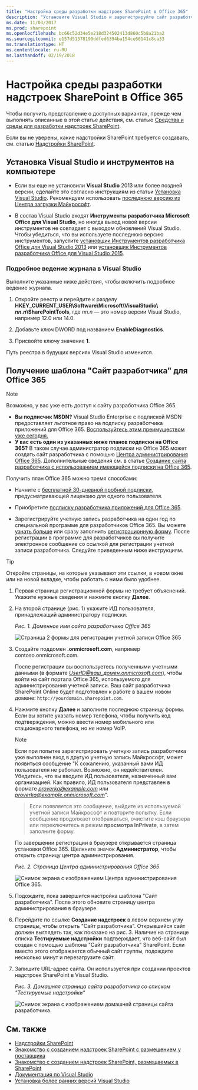 ```yaml
---
title: "Настройка среды разработки надстроек SharePoint в Office 365"
description: "Установите Visual Studio и зарегистрируйте сайт разработчика Office 365."
ms.date: 11/03/2017
ms.prod: sharepoint
ms.openlocfilehash: bc66c52d34e5e218d324502413d860c5b8a21ba2
ms.sourcegitcommit: e157d51378190ddfed6394ba154ce66141c8ca33
ms.translationtype: HT
ms.contentlocale: ru-RU
ms.lasthandoff: 02/19/2018
---
```

# <a name="set-up-a-development-environment-for-sharepoint-add-ins-on-office-365"></a>Настройка среды разработки надстроек SharePoint в Office 365

Чтобы получить представление о доступных вариантах, прежде чем выполнять описанные в этой статье действия, см. статью [Средства и среды для разработки надстроек SharePoint](tools-and-environments-for-developing-sharepoint-add-ins.md). 

Если вы не уверены, какие надстройки SharePoint требуется создавать, см. статью [Надстройки SharePoint](sharepoint-add-ins.md).
 
<a name="devenv_vs"> </a>
## <a name="install-visual-studio-and-tools-on-your-computer"></a>Установка Visual Studio и инструментов на компьютере

- Если вы еще не установили **Visual Studio** 2013 или более поздней версии, сделайте это согласно инструкциям из статьи [Установка Visual Studio](https://docs.microsoft.com/ru-RU/visualstudio/install/install-visual-studio). Рекомендуем использовать [последнюю версию из Центра загрузки Майкрософт](https://www.visualstudio.com/downloads/download-visual-studio-vs).

- В состав Visual Studio входят **Инструменты разработчика Microsoft Office для Visual Studio**, но иногда выход новой версии инструментов не совпадает с выходом обновлений Visual Studio. Чтобы убедиться, что вы используете последнюю версию инструментов, запустите [установщик Инструментов разработчика Office для Visual Studio 2013](http://aka.ms/OfficeDevToolsForVS2013) или [установщик Инструментов разработчика Office для Visual Studio 2015](http://aka.ms/OfficeDevToolsForVS2015). 

### <a name="verbose-logging-in-visual-studio"></a>Подробное ведение журнала в Visual Studio

Выполните указанные ниже действия, чтобы включить подробное ведение журнала.

1. Откройте реестр и перейдите к разделу **HKEY_CURRENT_USER\Software\Microsoft\VisualStudio\ _nn.n_\SharePointTools**, где _nn.n_ — это номер версии Visual Studio, например 12.0 или 14.0.

2. Добавьте ключ DWORD под названием **EnableDiagnostics**.

3. Присвойте ключу значение **1**.

Путь реестра в будущих версиях Visual Studio изменится.

<a name="o365_signup"> </a>
## <a name="sign-up-for-an-office-365-developer-site"></a>Получение шаблона "Сайт разработчика" для Office 365

> [!NOTE]
> Возможно, у вас уже есть доступ к сайту разработчика Office 365. 
> - **Вы подписчик MSDN?** Visual Studio Enterprise с подпиской MSDN предоставляет льготное право на подписку разработчика приложений для Office 365. [Воспользуйтесь этим преимуществом уже сегодня.](https://msdn.microsoft.com/subscriptions/manage/default.aspx) 
> - **У вас есть один из указанных ниже планов подписки на Office 365?** В таком случае администратор подписки на Office 365 может создать сайт разработчика с помощью [Центра администрирования Office 365](https://portal.microsoftonline.com/admin/default.aspx). Дополнительные сведения см. в статье [Создание сайта разработчика с использованием имеющейся подписки на Office 365](create-a-developer-site-on-an-existing-office-365-subscription.md). 
 

Получить план Office 365 можно тремя способами:

- Начните с [бесплатной 30-дневной пробной подписки](https://portal.microsoftonline.com/Signup/MainSignUp.aspx?OfferId=6881A1CB-F4EB-4db3-9F18-388898DAF510&amp;DL=DEVELOPERPACK), предусматривающей лицензию для одного пользователя.

- Приобретите [подписку разработчика приложений для Office 365](https://portal.microsoftonline.com/Signup/MainSignUp.aspx?OfferId=C69E7747-2566-4897-8CBA-B998ED3BAB88&amp;DL=DEVELOPERPACK). 

- Зарегистрируйте учетную запись разработчика на один год по специальной программе для разработчиков Office 365. Вы можете [узнать больше](http://dev.office.com/devprogram) или сразу заполнить [регистрационную форму](https://profile.microsoft.com/RegSysProfileCenter/wizardnp.aspx?wizid=14b845d0-938c-45af-b061-f798fbb4d170). После регистрации в программе для разработчиков вы получите электронное сообщение со ссылкой для регистрации учетной записи разработчика. Следуйте приведенным ниже инструкциям.

> [!TIP]
> Откройте страницы, на которые указывают эти ссылки, в новом окне или на новой вкладке, чтобы работать с ними было удобнее.

1. Первая страница регистрационной формы не требует объяснений. Укажите нужные сведения и нажмите кнопку **Далее**.
    
2. На второй странице (рис. 1) укажите ИД пользователя, принадлежащий администратору подписки.
    
   *Рис. 1. Доменное имя сайта разработчика Office 365*

   ![Страница 2 формы для регистрации учетной записи Office 365](../images/ff384c69-56bf-4ceb-81c3-8b874e2407f0.png) 

3. Создайте поддомен **.onmicrosoft.com**, например contoso.onmicrosoft.com. 
    
    После регистрации вы воспользуетесь полученными учетными данными (в формате *UserID@ваш_домен.onmicrosoft.com*), чтобы войти на сайт портала Office 365, используемого для администрирования учетной записи. Ваш сайт разработчика SharePoint Online будет подготовлен к работе в вашем новом домене: `http://yourdomain.sharepoint.com`.

4. Нажмите кнопку **Далее** и заполните последнюю страницу формы. Если вы хотите указать номер телефона, чтобы получить код подтверждения, можно ввести номер мобильного или стационарного телефона, но *не* номер VoIP.

   > [!NOTE]
   > Если при попытке зарегистрировать учетную запись разработчика уже выполнен вход в другую учетную запись Майкрософт, может появиться сообщение "К сожалению, указанный вами ИД пользователя не работает. Возможно, он недействителен. Убедитесь, что вы вводите ИД пользователя, назначенный вам организацией. Как правило, ИД пользователя представлен в формате *proverka@example.com* или *proverka@example.onmicrosoft.com*". 
   
   > Если появляется это сообщение, выйдите из используемой учетной записи Майкрософт и повторите попытку. Если сообщение продолжает отображаться, очистите кэш браузера или переключитесь в режим **просмотра InPrivate**, а затем заполните форму.

   По завершении регистрации в браузере открывается страница установки Office 365. Щелкните значок **Администратор**, чтобы открыть страницу центра администрирования.

   *Рис. 2. Страница Центра администрирования Office 365*

   ![Снимок экрана с изображением Центра администрирования Office 365.](../images/SP15_Office365AdminInset_border.png)

5. Подождите, пока завершится настройка шаблона "Сайт разработчика". После этого обновите страницу центра администрирования в браузере.
    
6. Перейдите по ссылке **Создание надстроек** в левом верхнем углу страницы, чтобы открыть "Сайт разработчика". Открывшийся сайт должен выглядеть так, как показано на рис. 3. Наличие на странице списка **Тестируемые надстройки** подтверждает, что веб-сайт был создан с помощью шаблона "Сайт разработчика" SharePoint. Если вместо этого отображается обычный сайт группы, подождите несколько минут и перезагрузите сайт.
 
7. Запишите URL-адрес сайта. Он используется при создании проектов надстроек SharePoint в Visual Studio.

   *Рис. 3. Домашняя страница сайта разработчика со списком "Тестируемые надстройки"*

   ![Снимок экрана с изображением домашней страницы сайта разработчика.](../images/SP15_DeveloperSiteHome_border.png)
 

## <a name="see-also"></a>См. также
<a name="SP15SetupSPO365_bk_addlresources"> </a>

- [Надстройки SharePoint](sharepoint-add-ins.md)
- [Знакомство с созданием надстроек SharePoint с размещением у поставщика](get-started-creating-provider-hosted-sharepoint-add-ins.md)
- [Знакомство с созданием надстроек SharePoint, размещаемых в SharePoint](get-started-creating-sharepoint-hosted-sharepoint-add-ins.md) 
- [Документация по Visual Studio](https://docs.microsoft.com/ru-RU/visualstudio/)
- [Установка более ранних версий Visual Studio](https://msdn.microsoft.com/library/da049020-cfda-40d7-8ff4-7492772b620f.aspx)
    
 
